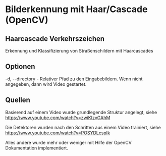 # Bilderkennung mit Haar/Cascade (OpenCV)

## Haarcascade Verkehrszeichen

Erkennung und Klassifizierung von Straßenschildern mit Haarcascades

## Optionen

-d, --directory - Relativer Pfad zu den Eingabebildern. Wenn nicht angegeben, dann wird Video gestartet.

## Quellen

Basierend auf einem Video wurde grundlegende Struktur angelegt, siehe https://www.youtube.com/watch?v=zwiKIzvGAhM

Die Detektoren wurden nach den Schritten aus einem Video trainiert, siehe https://www.youtube.com/watch?v=POSYDLcspIk

Alles andere wurde mehr oder weniger mit Hilfe der OpenCV Dokumentation implementiert.
